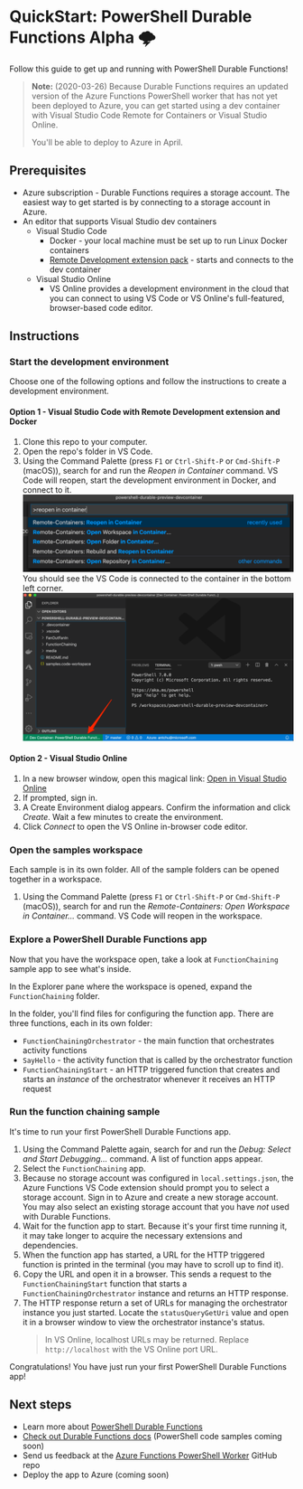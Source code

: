 # QuickStart: PowerShell Durable Functions Alpha 🌩

Follow this guide to get up and running with PowerShell Durable Functions!

> **Note:** (2020-03-26) Because Durable Functions requires an updated version of the Azure Functions PowerShell worker that has not yet been deployed to Azure, you can get started using a dev container with Visual Studio Code Remote for Containers or Visual Studio Online.
>
> You'll be able to deploy to Azure in April.

## Prerequisites

* Azure subscription - Durable Functions requires a storage account. The easiest way to get started is by connecting to a storage account in Azure.
* An editor that supports Visual Studio dev containers
    - Visual Studio Code
        - Docker - your local machine must be set up to run Linux Docker containers
        - [Remote Development extension pack](https://marketplace.visualstudio.com/items?itemName=ms-vscode-remote.vscode-remote-extensionpack) - starts and connects to the dev container
    - Visual Studio Online
        - VS Online provides a development environment in the cloud that you can connect to using VS Code or VS Online's full-featured, browser-based code editor. 

## Instructions

### Start the development environment

Choose one of the following options and follow the instructions to create a development environment.

#### Option 1 - Visual Studio Code with Remote Development extension and Docker

1. Clone this repo to your computer.
1. Open the repo's folder in VS Code.
1. Using the Command Palette (press `F1` or `Ctrl-Shift-P` or `Cmd-Shift-P` (macOS)), search for and run the *Reopen in Container* command. VS Code will reopen, start the development environment in Docker, and connect to it.
    ![Reopen in container](media/reopen-in-container.png)
    You should see the VS Code is connected to the container in the bottom left corner.
    ![Opened in container](media/opened-in-container.png)

#### Option 2 - Visual Studio Online

1. In a new browser window, open this magical link: [Open in Visual Studio Online](https://online.visualstudio.com/environments/new?name=PowerShell+Durable+Functions+Preview&repo=https://github.com/anthonychu/powershell-durable-preview)
1. If prompted, sign in.
1. A Create Environment dialog appears. Confirm the information and click *Create*. Wait a few minutes to create the environment.
1. Click *Connect* to open the VS Online in-browser code editor.

### Open the samples workspace

Each sample is in its own folder. All of the sample folders can be opened together in a workspace.

1. Using the Command Palette (press `F1` or `Ctrl-Shift-P` or `Cmd-Shift-P` (macOS)), search for and run the *Remote-Containers: Open Workspace in Container...* command. VS Code will reopen in the workspace.

### Explore a PowerShell Durable Functions app

Now that you have the workspace open, take a look at `FunctionChaining` sample app to see what's inside.

In the Explorer pane where the workspace is opened, expand the `FunctionChaining` folder.

In the folder, you'll find files for configuring the function app. There are three functions, each in its own folder:
* `FunctionChainingOrchestrator` - the main function that orchestrates activity functions
* `SayHello` - the activity function that is called by the orchestrator function
* `FunctionChainingStart` - an HTTP triggered function that creates and starts an *instance* of the orchestrator whenever it receives an HTTP request

### Run the function chaining sample

It's time to run your first PowerShell Durable Functions app.

1. Using the Command Palette again, search for and run the *Debug: Select and Start Debugging...* command. A list of function apps appear.
1. Select the `FunctionChaining` app.
1. Because no storage account was configured in `local.settings.json`, the Azure Functions VS Code extension should prompt you to select a storage account. Sign in to Azure and create a new storage account. You may also select an existing storage account that you have *not* used with Durable Functions.
1. Wait for the function app to start. Because it's your first time running it, it may take longer to acquire the necessary extensions and dependencies.
1. When the function app has started, a URL for the HTTP triggered function is printed in the terminal (you may have to scroll up to find it).
1. Copy the URL and open it in a browser. This sends a request to the `FunctionChainingStart` function that starts a `FunctionChainingOrchestrator` instance and returns an HTTP response.
1. The HTTP response return a set of URLs for managing the orchestrator instance you just started. Locate the `statusQueryGetUri` value and open it in a browser window to view the orchestrator instance's status.
    > In VS Online, localhost URLs may be returned. Replace `http://localhost` with the VS Online port URL.

Congratulations! You have just run your first PowerShell Durable Functions app!

## Next steps

* Learn more about [PowerShell Durable Functions](https://github.com/Azure/azure-functions-powershell-worker/blob/dev/docs/durable-experimental-instructions.md)
* [Check out Durable Functions docs](https://docs.microsoft.com/en-us/azure/azure-functions/durable/durable-functions-overview?tabs=powershell) (PowerShell code samples coming soon)
* Send us feedback at the [Azure Functions PowerShell Worker](https://github.com/Azure/azure-functions-powershell-worker) GitHub repo
* Deploy the app to Azure (coming soon)

